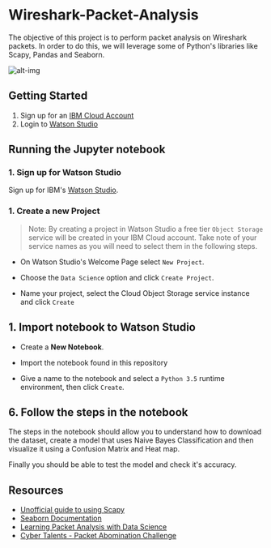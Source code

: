 # Wireshark-Packet-Analysis
The objective of this project is to perform packet analysis on Wireshark packets. In order to do this, we will leverage some of Python's libraries like Scapy, Pandas and Seaborn. 

![alt-img]("C:\Users\BedangSen\Pictures\1.png")

## Getting Started 

1. Sign up for an [IBM Cloud Account](https://console.bluemix.net/registration/)
1. Login to [Watson Studio](https://www.ibm.com/cloud/watson-studio)

## Running the Jupyter notebook

### 1. Sign up for Watson Studio

Sign up for IBM's [Watson Studio](https://dataplatform.ibm.com/).

### 1. Create a new Project

> Note: By creating a project in Watson Studio a free tier `Object Storage` service will be created in your IBM Cloud account. Take note of your service names as you will need to select them in the following steps.

* On Watson Studio's Welcome Page select `New Project`.

* Choose the `Data Science` option and click `Create Project`.

* Name your project, select the Cloud Object Storage service instance and click `Create`

## 1. Import notebook to Watson Studio

* Create a **New Notebook**.

* Import the notebook found in this repository

* Give a name to the notebook and select a `Python 3.5` runtime environment, then click `Create`.

## 6. Follow the steps in the notebook

The steps in the notebook should allow you to understand how to download the dataset, create a model that uses Naive Bayes Classification and then visualize it using a Confusion Matrix and Heat map. 

Finally you should be able to test the model and check it's accuracy.

## Resources 
+ [Unofficial guide to using Scapy](https://theitgeekchronicles.files.wordpress.com/2012/05/scapyguide1.pdf)
+ [Seaborn Documentation](https://seaborn.pydata.org/)
+ [Learning Packet Analysis with Data Science](https://secdevops.ai/learning-packet-analysis-with-data-science-5356a3340d4e)
+ [Cyber Talents - Packet Abomination Challenge](https://cybertalents.com/challenges/forensics/packet-abomination)
